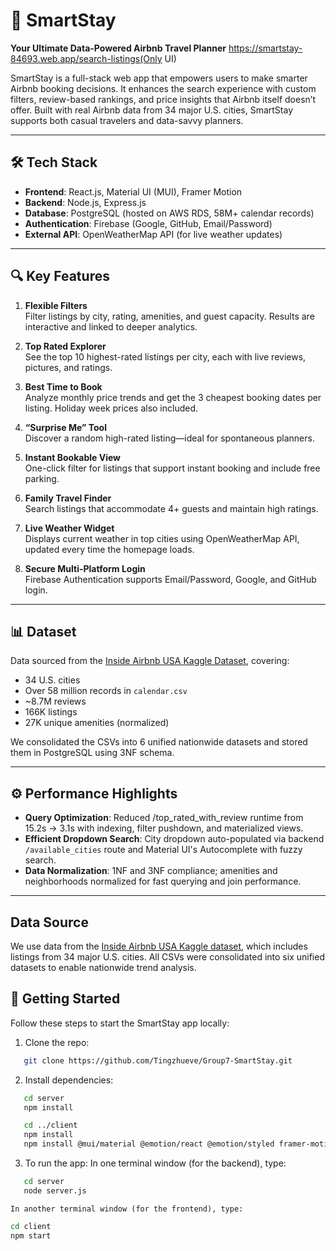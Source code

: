 # 🏡 SmartStay  
**Your Ultimate Data-Powered Airbnb Travel Planner** https://smartstay-84693.web.app/search-listings(Only UI)

SmartStay is a full-stack web app that empowers users to make smarter Airbnb booking decisions. It enhances the search experience with custom filters, review-based rankings, and price insights that Airbnb itself doesn’t offer. Built with real Airbnb data from 34 major U.S. cities, SmartStay supports both casual travelers and data-savvy planners.

---

## 🛠️ Tech Stack

- **Frontend**: React.js, Material UI (MUI), Framer Motion  
- **Backend**: Node.js, Express.js  
- **Database**: PostgreSQL (hosted on AWS RDS, 58M+ calendar records)  
- **Authentication**: Firebase (Google, GitHub, Email/Password)  
- **External API**: OpenWeatherMap API (for live weather updates)

---

## 🔍 Key Features

1. **Flexible Filters**  
   Filter listings by city, rating, amenities, and guest capacity. Results are interactive and linked to deeper analytics.

2. **Top Rated Explorer**  
   See the top 10 highest-rated listings per city, each with live reviews, pictures, and ratings.

3. **Best Time to Book**  
   Analyze monthly price trends and get the 3 cheapest booking dates per listing. Holiday week prices also included.

4. **“Surprise Me” Tool**  
   Discover a random high-rated listing—ideal for spontaneous planners.

5. **Instant Bookable View**  
   One-click filter for listings that support instant booking and include free parking.

6. **Family Travel Finder**  
   Search listings that accommodate 4+ guests and maintain high ratings.

7. **Live Weather Widget**  
   Displays current weather in top cities using OpenWeatherMap API, updated every time the homepage loads.

8. **Secure Multi-Platform Login**  
   Firebase Authentication supports Email/Password, Google, and GitHub login.

---

## 📊 Dataset

Data sourced from the [Inside Airbnb USA Kaggle Dataset](https://www.kaggle.com/datasets/konradb/inside-airbnb-usa), covering:

- 34 U.S. cities  
- Over 58 million records in `calendar.csv`  
- ~8.7M reviews  
- 166K listings  
- 27K unique amenities (normalized)  

We consolidated the CSVs into 6 unified nationwide datasets and stored them in PostgreSQL using 3NF schema.

---

## ⚙️ Performance Highlights

- **Query Optimization**: Reduced /top_rated_with_review runtime from 15.2s → 3.1s with indexing, filter pushdown, and materialized views.
- **Efficient Dropdown Search**: City dropdown auto-populated via backend `/available_cities` route and Material UI's Autocomplete with fuzzy search.
- **Data Normalization**: 1NF and 3NF compliance; amenities and neighborhoods normalized for fast querying and join performance.

---


## Data Source
We use data from the [Inside Airbnb USA Kaggle dataset](https://www.kaggle.com/datasets/konradb/inside-airbnb-usa), which includes listings from 34 major U.S. cities. All CSVs were consolidated into six unified datasets to enable nationwide trend analysis.


## 🚀 Getting Started

Follow these steps to start the SmartStay app locally:

1. Clone the repo:

```bash
   git clone https://github.com/Tingzhueve/Group7-SmartStay.git
```

2. Install dependencies:

```sh
   cd server
   npm install
```

```sh
   cd ../client
   npm install
   npm install @mui/material @emotion/react @emotion/styled framer-motion
```

3. To run the app:
   In one terminal window (for the backend), type:

```sh
   cd server
   node server.js
```

    In another terminal window (for the frontend), type:

```sh
cd client
npm start
```
